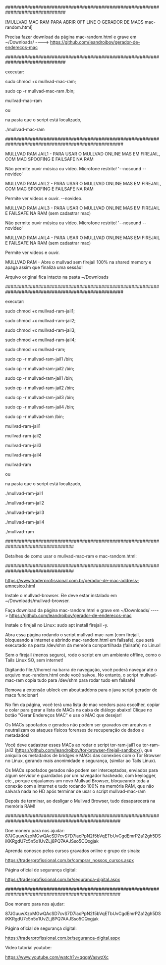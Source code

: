 
##############################################################################

[MULLVAD MAC RAM PARA ABRIR OFF LINE O GERADOR DE MACS mac-random.html]


Precisa fazer download da página mac-random.html e grave em ~/Downloads/ ----> https://github.com/leandroibov/gerador-de-enderecos-mac

##############################################################################

executar:

sudo chmod +x mullvad-mac-ram;

sudo cp -r mullvad-mac-ram /bin;

mullvad-mac-ram

ou

na pasta que o script está localizado,


./mullvad-mac-ram



###################################################################################################


MULLVAD RAM JAIL1 - PARA USAR O MULLVAD ONLINE MAS EM FIREJAIL, COM MAC SPOOFING E FAILSAFE NA RAM


Não permite ouvir música ou vídeo. Microfone restrito! '--nosound --novideo'


MULLVAD RAM JAIL2 - PARA USAR O MULLVAD ONLINE MAS EM FIREJAIL, COM MAC SPOOFING E FAILSAFE NA RAM


Permite ver vídeos e ouvir. --novideo.


MULLVAD RAM JAIL3 - PARA USAR O MULLVAD ONLINE MAS EM FIREJAIL E FAILSAFE NA RAM (sem cadastrar mac)


Não permite ouvir música ou vídeo. Microfone restrito! '--nosound --novideo'


MULLVAD RAM JAIL4 - PARA USAR O MULLVAD ONLINE MAS EM FIREJAIL E FAILSAFE NA RAM (sem cadastrar mac)


Permite ver vídeos e ouvir.


MULLVAD RAM - Abre o mullvad sem firejail 100% na shared memory e apaga assim que finaliza uma sessão!

Arquivo original fica intacto na pasta ~/Downloads


###################################################################################################


executar:


sudo chmod +x mullvad-ram-jail1;


sudo chmod +x mullvad-ram-jail2;


sudo chmod +x mullvad-ram-jail3;


sudo chmod +x mullvad-ram-jail4;


sudo chmod +x mullvad-ram;


sudo cp -r mullvad-ram-jail1 /bin;


sudo cp -r mullvad-ram-jail2 /bin;


sudo cp -r mullvad-ram-jail1 /bin;


sudo cp -r mullvad-ram-jail2 /bin;


sudo cp -r mullvad-ram-jail3 /bin;


sudo cp -r mullvad-ram-jail4 /bin;


sudo cp -r mullvad-ram /bin;


mullvad-ram-jail1


mullvad-ram-jail2


mullvad-ram-jail3


mullvad-ram-jail4


mullvad-ram


ou


na pasta que o script está localizado,


./mullvad-ram-jail1


./mullvad-ram-jail2


./mullvad-ram-jail3


./mullvad-ram-jail4


./mullvad-ram


#################################################################################


Detalhes de como usar o mullvad-mac-ram e mac-random.html:


#################################################################################


https://www.traderprofissional.com.br/gerador-de-mac-address-amnesico.html


Instale o mullvad-browser. Ele deve estar instalado em ~/Downloads/mullvad-browser.


Faça download da página mac-random.html e grave em ~/Downloads/ ----> https://github.com/leandroibov/gerador-de-enderecos-mac


Instale o firejail no Linux: sudo apt install firejail -y.


Abra essa página rodando o script mullvad-mac-ram (com firejail, bloqueando a internet e abrindo mac-random.html em failsafe), que será executado na pasta /dev/shm da memória compartilhada (failsafe) no Linux!


Sem o firejail (menos seguro), rode o script em um ambiente offline, como o Tails Linux SO, sem internet!


Digitando file:///home/ na barra de navegação, você poderá navegar até o arquivo mac-random.html onde você salvou. No entanto, o script mullvad-mac-ram copia tudo para /dev/shm para rodar tudo em failsafe!


Remova a extensão ublock em about:addons para o java script gerador de macs funcionar!



No fim da página, você terá uma lista de mac vendors para escolher, copiar e colar para gerar a lista de MACs na caixa de diálogo abaixo! Clique no botão "Gerar Endereços MAC" e use o MAC que desejar!



Os MACs spoofados e gerados não podem ser gravados em arquivos e neutralizam os ataques físicos forenses de recuperação de dados e metadados!


Você deve cadastrar esses MACs ao rodar o script tor-ram-jail1 ou tor-ram-jail2 (https://github.com/leandroibov/tor-browser-firejail-sandbox/), que aniquila os metadados de bridges e MACs das conexões com o Tor Browser no Linux, gerando mais anonimidade e segurança, (similar ao Tails Linux).


Os MACs spoofados gerados não podem ser interceptados, enviados para algum servidor e guardados por um navegador hackeado, com keylogger, etc., porque enjaulamos um novo Mullvad Browser, bloqueando toda a conexão com a internet e tudo rodando 100% na memória RAM, que não salvará nada no HD após terminar de usar o script mullvad-mac-ram



Depois de terminar, ao desligar o Mullvad Browser, tudo desaparecerá na memória RAM!



##################################################################################################

Doe monero para nos ajudar: 87JGuuwXzoMGwQAcSD7cvS7D7iacPpN2f5bVqETbUvCgdEmrPZa12gh5DSiKKRgdU7c5n5x1UvZLj8PQ7AAJSso5CQxgjak

Aprenda conosco pelos cursos gravados online e grupo de sinais:

https://traderprofissional.com.br/comprar_nossos_cursos.aspx 

Página oficial de segurança digital:

https://traderprofissional.com.br/seguranca-digital.aspx


##################################################################################################


Doe monero para nos ajudar: 

87JGuuwXzoMGwQAcSD7cvS7D7iacPpN2f5bVqETbUvCgdEmrPZa12gh5DSiKKRgdU7c5n5x1UvZLj8PQ7AAJSso5CQxgjak


Página oficial de segurança digital:


https://traderprofissional.com.br/seguranca-digital.aspx


Vídeo tutorial youtube: 


https://www.youtube.com/watch?v=qqgaVaswzXc







